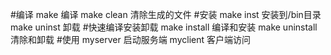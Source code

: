#编译
make            编译
make clean      清除生成的文件
#安装
make inst       安装到/bin目录
make uninst     卸载
#快速编译安装卸载
make install    编译和安装
make uninstall  清除和卸载
#使用
myserver        启动服务端
myclient        客户端访问

